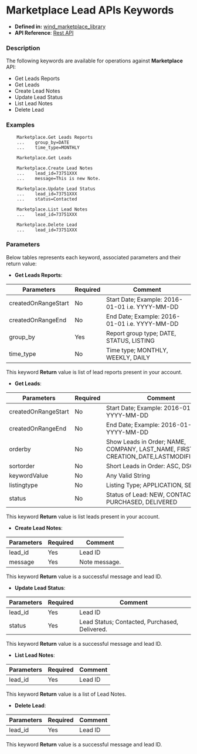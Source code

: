 # Marketplace Lead APIs Keywords
* **Defined in:** [wind_marketplace_library][wind_marketplace_library_link]
* **API Reference**:
[Rest API](https://docs.oracle.com/en/cloud/marketplace/partner-portal/rest-api-publisher/api-lead-resources.html)


### Description
The following keywords are available for operations against **Marketplace** API:

* Get Leads Reports
* Get Leads
* Create Lead Notes 
* Update Lead Status
* List Lead Notes
* Delete Lead 

### Examples

``` 
    Marketplace.Get Leads Reports
    ...    group_by=DATE
    ...    time_type=MONTHLY

    Marketplace.Get Leads

    Marketplace.Create Lead Notes
    ...    lead_id=73751XXX
    ...    message=This is new Note.

    Marketplace.Update Lead Status
    ...    lead_id=73751XXX
    ...    status=Contacted

    Marketplace.List Lead Notes
    ...    lead_id=73751XXX

    Marketplace.Delete Lead 
    ...    lead_id=73751XXX

```

### Parameters

Below tables represents each keyword, associated parameters and their return value: 

- **Get Leads Reports**: 

| Parameters           | Required | Comment                                                                                            |
|----------------------|----------|----------------------------------------------------------------------------------------------------|
| createdOnRangeStart  | No       | Start Date; Example: 2016-01-01 i.e. YYYY-MM-DD                                                    |
| createdOnRangeEnd    | No       | End Date; Example: 2016-01-01 i.e. YYYY-MM-DD                                                      |
| group_by             | Yes      | Report group type; DATE, STATUS, LISTING                                                           |
| time_type            | No       | Time type; MONTHLY, WEEKLY, DAILY                                                                  |

This keyword **Return** value is list of lead reports present in your account. 

- **Get Leads**: 

| Parameters           | Required | Comment                                                                                            |
|----------------------|----------|----------------------------------------------------------------------------------------------------|
| createdOnRangeStart  | No       | Start Date; Example: 2016-01-01 i.e. YYYY-MM-DD                                                    |
| createdOnRangeEnd    | No       | End Date; Example: 2016-01-01 i.e. YYYY-MM-DD                                                      |
| orderby              | No       | Show Leads in Order; NAME, COMPANY, LAST_NAME, FIRST_NAME, CREATION_DATE,LASTMODIFIED_DATE         |
| sortorder            | No       | Short Leads in Order: ASC, DSC                                                                     |
| keywordValue         | No       | Any Valid String                                                                                   |
| listingtype          | No       | Listing Type; APPLICATION, SERVICE                                                                 |
| status               | No       | Status of Lead: NEW, CONTACTED, PURCHASED, DELIVERED                                               |

This keyword **Return** value is list leads present in your account. 

- **Create Lead Notes**: 

| Parameters     | Required | Comment                    |
|----------------|----------|----------------------------|
| lead_id        | Yes      | Lead ID                    |
| message        | Yes      | Note message.              | 

This keyword **Return** value is a successful message and lead ID.

- **Update Lead Status**: 

| Parameters     | Required | Comment                                       |
|----------------|----------|-----------------------------------------------|
| lead_id        | Yes      | Lead ID                                       |
| status         | Yes      | Lead Status; Contacted, Purchased, Delivered. | 

This keyword **Return** value is a successful message and lead ID.

- **List Lead Notes**: 

| Parameters     | Required | Comment                    |
|----------------|----------|----------------------------|
| lead_id        | Yes      | Lead ID                    |

This keyword **Return** value is a list of Lead Notes. 

- **Delete Lead**: 

| Parameters     | Required | Comment                    |
|----------------|----------|----------------------------|
| lead_id        | Yes      | Lead ID                    |

This keyword **Return** value is a successful message and lead ID.


[wind_marketplace_library_link]: https://github.com/oracle-quickstart/oci-marketplace-wind